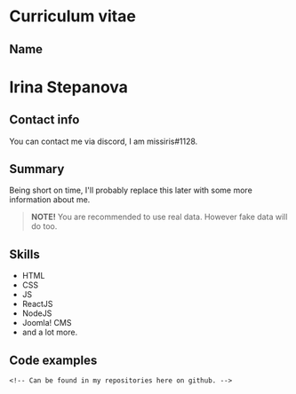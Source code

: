 # Curriculum vitae

## Name
# **Irina Stepanova**

## Contact info
You can contact me via discord, I am missiris#1128.

## Summary
Being short on time, I'll probably replace this later with some more information about me.
> **NOTE!** You are recommended to use real data. However fake data will do too.

## Skills
* HTML
* CSS
* JS
* ReactJS
* NodeJS
* Joomla! CMS
* and a lot more.

## Code examples
```
<!-- Can be found in my repositories here on github. -->
```